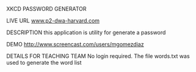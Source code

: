 
XKCD PASSWORD GENERATOR

LIVE URL
www.p2-dwa-harvard.com

DESCRIPTION
this application is utility for generate a password

DEMO
http://www.screencast.com/users/mgomezdiaz

DETAILS FOR TEACHING TEAM
No login required.
The file words.txt was used to generate the word list


